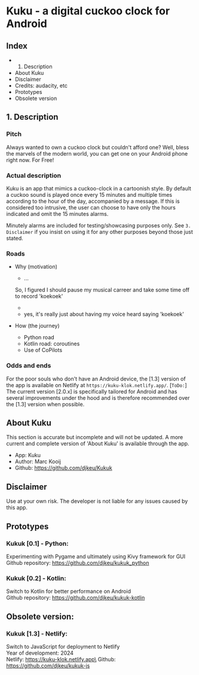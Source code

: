 # Kuku - a digital cuckoo clock for Android

## Index
- 1. Description
- About Kuku
- Disclaimer
- Credits: audacity, etc
- Prototypes
- Obsolete version



## 1. Description
### Pitch
Always wanted to own a cuckoo clock but couldn't afford one?
Well, bless the marvels of the modern world, you can get one on your Android phone right now. For Free!

### Actual description
Kuku is an app that mimics a cuckoo-clock in a cartoonish style. By default a cuckoo sound is played once every 15 minutes and multiple times according to the hour of the day, accompanied by a message. If this is considered too intrusive, the user can choose to have only the hours indicated and omit the 15 minutes alarms.

Minutely alarms are included for testing/showcasing purposes only. See `3. Disclaimer` if you insist on using it for any other purposes beyond those just stated.


### Roads
- Why (motivation)
    - ...

    So, I figured I should pause my musical carreer and take some time off to record 'koekoek'

    - 
    - yes, it's really just about having my voice heard saying 'koekoek'
- How (the journey)
    - Python road
    - Kotlin road: coroutines
    - Use of CoPilots


### Odds and ends
For the poor souls who don't have an Android device, the [1.3] version of the app is available on Netlify at `https://kuku-klok.netlify.app/`. [`ToDo:`] The current version [2.0.x] is specifically tailored for Android and has several improvements under the hood and is therefore recommended over the [1.3] version when possible.


## About Kuku
This section is accurate but incomplete and will not be updated. A more current and complete version of 'About Kuku' is available through the app.
- App: Kuku
- Author: Marc Kooij
- Github: https://github.com/djkeu/Kukuk


## Disclaimer
Use at your own risk. The developer is not liable for any issues caused by this app.


## Prototypes
### Kukuk [0.1] - Python:
Experimenting with Pygame and ultimately using Kivy framework for GUI\
Github repository: https://github.com/djkeu/kukuk_python

### Kukuk [0.2] - Kotlin:
Switch to Kotlin for better performance on Android\
Github repository: https://github.com/djkeu/kukuk-kotlin


## Obsolete version:
### Kukuk [1.3] - Netlify:
Switch to JavaScript for deployment to Netlify\
Year of development: 2024\
Netlify: https://kuku-klok.netlify.app\
Github: https://github.com/djkeu/kukuk-js

